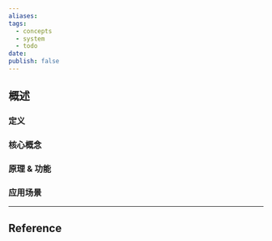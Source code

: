 ```yaml
---
aliases: 
tags:
  - concepts
  - system
  - todo
date: 
publish: false
---
```


## 概述

### 定义

### 核心概念

### 原理 & 功能

### 应用场景


***
## Reference


